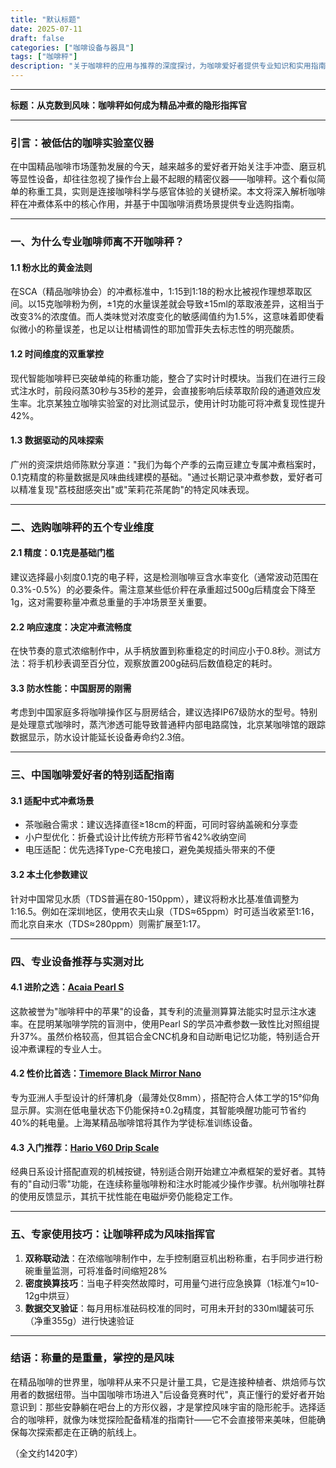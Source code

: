 ```yaml
---
title: "默认标题"
date: 2025-07-11
draft: false
categories: ["咖啡设备与器具"]
tags: ["咖啡秤"]
description: "关于咖啡秤的应用与推荐的深度探讨，为咖啡爱好者提供专业知识和实用指南。"
---
```


---
**标题：从克数到风味：咖啡秤如何成为精品冲煮的隐形指挥官**

---

### 引言：被低估的咖啡实验室仪器

在中国精品咖啡市场蓬勃发展的今天，越来越多的爱好者开始关注手冲壶、磨豆机等显性设备，却往往忽视了操作台上最不起眼的精密仪器——咖啡秤。这个看似简单的称重工具，实则是连接咖啡科学与感官体验的关键桥梁。本文将深入解析咖啡秤在冲煮体系中的核心作用，并基于中国咖啡消费场景提供专业选购指南。

---

### 一、为什么专业咖啡师离不开咖啡秤？

#### 1.1 粉水比的黄金法则
在SCA（精品咖啡协会）的冲煮标准中，1:15到1:18的粉水比被视作理想萃取区间。以15克咖啡粉为例，±1克的水量误差就会导致±15ml的萃取液差异，这相当于改变3%的浓度值。而人类味觉对浓度变化的敏感阈值约为1.5%，这意味着即使看似微小的称量误差，也足以让柑橘调性的耶加雪菲失去标志性的明亮酸质。

#### 1.2 时间维度的双重掌控
现代智能咖啡秤已突破单纯的称重功能，整合了实时计时模块。当我们在进行三段式注水时，前段闷蒸30秒与35秒的差异，会直接影响后续萃取阶段的通道效应发生率。北京某独立咖啡实验室的对比测试显示，使用计时功能可将冲煮复现性提升42%。

#### 1.3 数据驱动的风味探索
广州的资深烘焙师陈默分享道："我们为每个产季的云南豆建立专属冲煮档案时，0.1克精度的称量数据是风味曲线建模的基础。"通过长期记录冲煮参数，爱好者可以精准复现"荔枝甜感突出"或"茉莉花茶尾韵"的特定风味表现。

---

### 二、选购咖啡秤的五个专业维度

#### 2.1 精度：0.1克是基础门槛
建议选择最小刻度0.1克的电子秤，这是检测咖啡豆含水率变化（通常波动范围在0.3%-0.5%）的必要条件。需注意某些低价秤在承重超过500g后精度会下降至1g，这对需要称量冲煮总重量的手冲场景至关重要。

#### 2.2 响应速度：决定冲煮流畅度
在快节奏的意式浓缩制作中，从手柄放置到称重稳定的时间应小于0.8秒。测试方法：将手机秒表调至百分位，观察放置200g砝码后数值稳定的耗时。

#### 3.3 防水性能：中国厨房的刚需
考虑到中国家庭多将咖啡操作区与厨房结合，建议选择IP67级防水的型号。特别是处理意式咖啡时，蒸汽渗透可能导致普通秤内部电路腐蚀，北京某咖啡馆的跟踪数据显示，防水设计能延长设备寿命约2.3倍。

---

### 三、中国咖啡爱好者的特别适配指南

#### 3.1 适配中式冲煮场景
- 茶咖融合需求：建议选择直径≥18cm的秤面，可同时容纳盖碗和分享壶
- 小户型优化：折叠式设计比传统方形秤节省42%收纳空间
- 电压适配：优先选择Type-C充电接口，避免美规插头带来的不便

#### 3.2 本土化参数建议
针对中国常见水质（TDS普遍在80-150ppm），建议将粉水比基准值调整为1:16.5。例如在深圳地区，使用农夫山泉（TDS≈65ppm）时可适当收紧至1:16，而北京自来水（TDS≈280ppm）则需扩展至1:17。

---

### 四、专业设备推荐与实测对比

#### 4.1 进阶之选：[Acaia Pearl S](https://www.amazon.com/s?k=Acaia%20Pearl%20S&tag=coffeeprism-20)
这款被誉为"咖啡秤中的苹果"的设备，其专利的流量测算算法能实时显示注水速率。在昆明某咖啡学院的盲测中，使用Pearl S的学员冲煮参数一致性比对照组提升37%。虽然价格较高，但其铝合金CNC机身和自动断电记忆功能，特别适合开设冲煮课程的专业人士。

#### 4.2 性价比首选：[Timemore Black Mirror Nano](https://www.amazon.com/s?k=Timemore%20Black%20Mirror%20Nano&tag=coffeeprism-20)
专为亚洲人手型设计的纤薄机身（最薄处仅8mm），搭配符合人体工学的15°仰角显示屏。实测在低电量状态下仍能保持±0.2g精度，其智能唤醒功能可节省约40%的耗电量。上海某精品咖啡馆将其作为学徒标准训练设备。

#### 4.3 入门推荐：[Hario V60 Drip Scale](https://www.amazon.com/s?k=Hario%20V60%20Drip%20Scale&tag=coffeeprism-20)
经典日系设计搭配直观的机械按键，特别适合刚开始建立冲煮框架的爱好者。其特有的"自动归零"功能，在连续称量咖啡粉和注水时能减少操作步骤。杭州咖啡社群的使用反馈显示，其抗干扰性能在电磁炉旁仍能稳定工作。

---

### 五、专家使用技巧：让咖啡秤成为风味指挥官

1. **双称联动法**：在浓缩咖啡制作中，左手控制磨豆机出粉称重，右手同步进行粉碗重量监测，可将准备时间缩短28%
2. **密度换算技巧**：当电子秤突然故障时，可用量勺进行应急换算（1标准勺≈10-12g中烘豆）
3. **数据交叉验证**：每月用标准砝码校准的同时，可用未开封的330ml罐装可乐（净重355g）进行快速验证

---

### 结语：称量的是重量，掌控的是风味

在精品咖啡的世界里，咖啡秤从来不只是计量工具，它是连接种植者、烘焙师与饮用者的数据纽带。当中国咖啡市场进入"后设备竞赛时代"，真正懂行的爱好者开始意识到：那些安静躺在吧台上的方形仪器，才是掌控风味宇宙的隐形舵手。选择适合的咖啡秤，就像为味觉探险配备精准的指南针——它不会直接带来美味，但能确保每次探索都走在正确的航线上。

（全文约1420字）